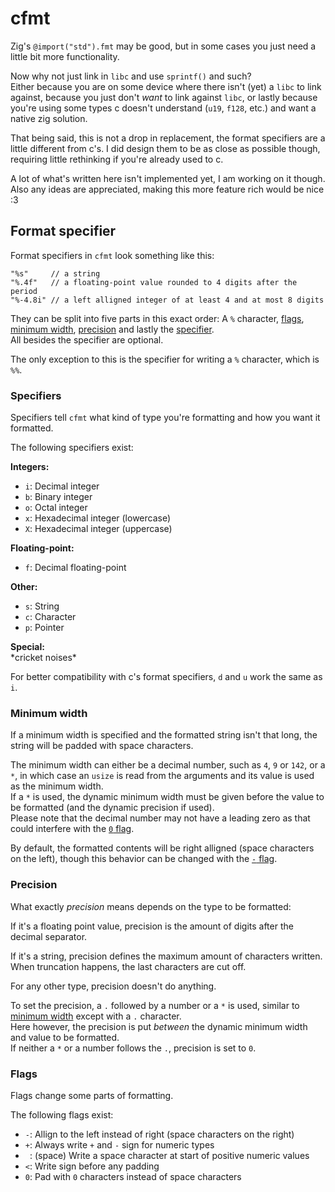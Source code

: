 # cfmt

Zig's `@import("std").fmt` may be good, but in some cases you just need a little bit more functionality.

Now why not just link in `libc` and use `sprintf()` and such? <br/>
Either because you are on some device where there isn't (yet) a `libc` to link against,
because you just don't *want* to link against `libc`,
or lastly because you're using some types c doesn't understand (`u19`, `f128`, etc.) and want a native zig solution.

That being said, this is not a drop in replacement, the format specifiers are a little different from c's.
I did design them to be as close as possible though, requiring little rethinking if you're already used to c.

A lot of what's written here isn't implemented yet, I am working on it though. <!-- TODO: remove once everything is implemented -->
Also any ideas are appreciated, making this more feature rich would be nice :3

## Format specifier

Format specifiers in `cfmt` look something like this:
```zig
"%s"     // a string
"%.4f"   // a floating-point value rounded to 4 digits after the period
"%-4.8i" // a left alligned integer of at least 4 and at most 8 digits
```

They can be split into five parts in this exact order:
A `%` character,
[flags](#flags),
[minimum width](#minimum-width),
[precision](#precision) and lastly
the [specifier](#specifiers). <br/>
All besides the specifier are optional.

The only exception to this is the specifier for writing a `%` character, which is `%%`.

### Specifiers

Specifiers tell `cfmt` what kind of type you're formatting and how you want it formatted.

The following specifiers exist:

**Integers:**
- `i`: Decimal integer
- `b`: Binary integer
- `o`: Octal integer
- `x`: Hexadecimal integer (lowercase)
- `X`: Hexadecimal integer (uppercase)

**Floating-point:**
- `f`: Decimal floating-point
<!-- `e`: Decimal scientific notation (lowercase) -->
<!-- `E`: Decimal scientific notation (uppercase) -->
<!-- `a`: Hexadecimal floating-point (lowercase)  -->
<!-- `A`: Hexadecimal floating-point (uppercase)  -->

**Other:**
- `s`: String
- `c`: Character
- `p`: Pointer
<!-- - `B`: Boolean (`"true"` or `"false"`) -->

**Special:**
<br/> \*cricket noises\*
<!-- - `n`: Writes characters written so far to a `*usize` -->

For better compatibility with c's format specifiers, `d` and `u` work the same as `i`.

### Minimum width

If a minimum width is specified and the formatted string isn't that long, the string will be padded with space characters.

The minimum width can either be a decimal number, such as `4`, `9` or `142`,
or a `*`, in which case an `usize` is read from the arguments and its value is used as the minimum width. <br/>
If a `*` is used, the dynamic minimum width must be given before the value to be formatted (and the dynamic precision if used). <br/>
Please note that the decimal number may not have a leading zero as that could interfere with the [`0` flag](#flags).

By default, the formatted contents will be right alligned (space characters on the left),
though this behavior can be changed with the [`-` flag](#flags).

### Precision

What exactly *precision* means depends on the type to be formatted:

If it's a floating point value, precision is the amount of digits after the decimal separator.

If it's a string, precision defines the maximum amount of characters written.
When truncation happens, the last characters are cut off.
<!-- maybe making precision negative could make it truncate the first characters instead? -->

For any other type, precision doesn't do anything.

To set the precision, a `.` followed by a number or a `*` is used, similar to [minimum width](#minimum-width) except with a `.` character. <br/>
Here however, the precision is put *between* the dynamic minimum width and value to be formatted. <br/>
If neither a `*` or a number follows the `.`, precision is set to `0`.

### Flags

Flags change some parts of formatting.

The following flags exist:
- `-`: Allign to the left instead of right (space characters on the right)
- `+`: Always write `+` and `-` sign for numeric types
- ` `: (space) Write a space character at start of positive numeric values
- `<`: Write sign before any padding
- `0`: Pad with `0` characters instead of space characters
<!-- `#`: Always write decimal separator for floating-point values -->
